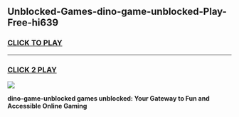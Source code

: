 
## Unblocked-Games-dino-game-unblocked-Play-Free-hi639
<h3>
<a href="https://premium76.site?title=dino-game-unblocked&ref=10A">CLICK TO PLAY</a></h3>
<hr>

<h3>
<a href="https://premium76.site?title=dino-game-unblocked&ref=10A">CLICK 2 PLAY</a>
  
</h3>

<a href="https://premium76.site?title=dino-game-unblocked&ref=10A"><img src="https://clearcache.store/games.png"></a>


**dino-game-unblocked games unblocked: Your Gateway to Fun and Accessible Online Gaming**
